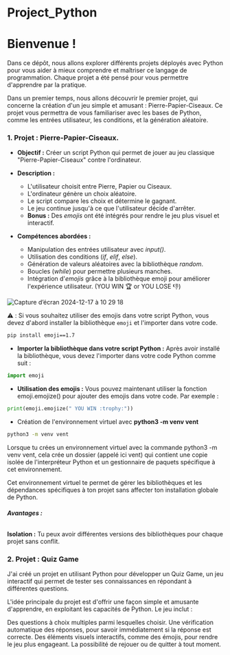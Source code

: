 # Project_Python

# **Bienvenue !**

Dans ce dépôt, nous allons explorer différents projets déployés avec Python pour vous aider à mieux comprendre et maîtriser ce langage de programmation. Chaque projet a été pensé pour vous permettre d'apprendre par la pratique.

Dans un premier temps, nous allons découvrir le premier projet, qui concerne la création d'un jeu simple et amusant : Pierre-Papier-Ciseaux. Ce projet vous permettra de vous familiariser avec les bases de Python, comme les entrées utilisateur, les conditions, et la génération aléatoire.

### **1. Projet : Pierre-Papier-Ciseaux.**
- **Objectif :** Créer un script Python qui permet de jouer au jeu classique "Pierre-Papier-Ciseaux" contre l'ordinateur.

- **Description :**

    * L'utilisateur choisit entre Pierre, Papier ou Ciseaux.
    * L'ordinateur génère un choix aléatoire.
    * Le script compare les choix et détermine le gagnant.
    * Le jeu continue jusqu'à ce que l'utilisateur décide d'arrêter.
    * **Bonus :** Des *emojis* ont été intégrés pour rendre le jeu plus visuel et interactif.

- **Compétences abordées :**

   - Manipulation des entrées utilisateur avec *input()*.
   - Utilisation des conditions (*if*, *elif*, *else*).
   - Génération de valeurs aléatoires avec la bibliothèque *random*.
   - Boucles (*while*) pour permettre plusieurs manches.
   - Intégration d'*emojis* grâce à la bibliothèque emoji pour améliorer l'expérience utilisateur. (YOU WIN :trophy: or YOU LOSE :thumbsdown:)

![Capture d’écran 2024-12-17 à 10 29 18](https://github.com/user-attachments/assets/73abd10c-2858-4069-bda2-14fc51f3845a)

:warning: : Si vous souhaitez utiliser des emojis dans votre script Python, vous devez d'abord installer la bibliothèque `emoji` et l'importer dans votre code.

```bash
pip install emoji==1.7
```

- **Importer la bibliothèque dans votre script Python :** Après avoir installé la bibliothèque, vous devez l'importer dans votre code Python comme suit :

```python
import emoji
```

- **Utilisation des emojis :** Vous pouvez maintenant utiliser la fonction emoji.emojize() pour ajouter des emojis dans votre code. Par exemple :

```python
print(emoji.emojize(" YOU WIN :trophy:"))
```

- Création de l'environnement virtuel avec **python3 -m venv vent**

```bash
python3 -m venv vent
```
Lorsque tu crées un environnement virtuel avec la commande python3 -m venv vent, cela crée un dossier (appelé ici vent) qui contient une copie isolée de l'interpréteur Python et un gestionnaire de paquets spécifique à cet environnement.

Cet environnement virtuel te permet de gérer les bibliothèques et les dépendances spécifiques à ton projet sans affecter ton installation globale de Python.

###### **Avantages :**

**Isolation :** Tu peux avoir différentes versions des bibliothèques pour chaque projet sans conflit.


### **2. Projet : Quiz Game**

J'ai créé un projet en utilisant Python pour développer un Quiz Game, un jeu interactif qui permet de tester ses connaissances en répondant à différentes questions.

L'idée principale du projet est d'offrir une façon simple et amusante d'apprendre, en exploitant les capacités de Python. Le jeu inclut :

Des questions à choix multiples parmi lesquelles choisir.
Une vérification automatique des réponses, pour savoir immédiatement si la réponse est correcte.
Des éléments visuels interactifs, comme des émojis, pour rendre le jeu plus engageant.
La possibilité de rejouer ou de quitter à tout moment.

